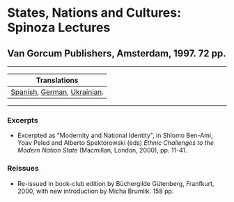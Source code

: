 # States, Nations and Cultures: Spinoza Lectures

## Van Gorcum Publishers, Amsterdam, 1997. 72 pp.

---

| Translations |
| --- |
| [Spanish](/publications/translated/spanish), [German](/publications/translated/german), [Ukrainian](/publications/translated/ukrainian).

---

### Excerpts

- Excerpted as "Modernity and National Identity", in Shlomo Ben-Ami, Yoav Peled and Alberto Spektorowski (eds) _Ethnic Challenges to the Modern Nation State_ (Macmillan, London, 2000), pp. 11-41.

### Reissues

- Re-issued in book-club edition by Büchergilde Gütenberg, Franfkurt, 2000, with new introduction by Micha Brumlik. 158 pp.
